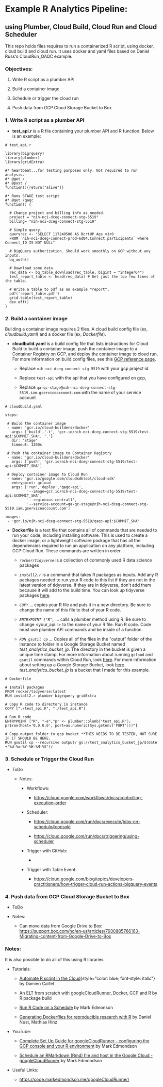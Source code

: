 # Example R Analytics Pipeline:

## using Plumber, Cloud Build, Cloud Run and Cloud Scheduler

This repo holds files requires to run a containerized R script, using docker, cloud build and cloud run. It uses docker and yaml files based on Daniel Russ's CloudRun_QAQC example.

### **Objectives:**

1.  Write R script as a plumber API

2.  Build a container image

3.  Schedule or trigger the cloud run

4.  Push data from GCP Cloud Storage Bucket to Box

### 1. Write R script as a plumber API

-   **test_api.r** is a R file containing your plumber API and R function. Below is an example:

```{r}
# test_api.r

library(bigrquery)
library(plumber)
library(gridExtra)

#* heartbeat...for testing purposes only. Not required to run analysis.
#* @get /
#* @post /
function(){return("alive")}

#* Runs STAGE test script
#* @get /qaqc
function() {
  
  # Change project and billing info as needed.
  project = "nih-nci-dceg-connect-stg-5519"  
  billing= "nih-nci-dceg-connect-stg-5519"
  
  # Simple query.
  queryrec <- "SELECT 117249500 AS RcrtUP_Age_v1r0 
  FROM `nih-nci-dceg-connect-prod-6d04.Connect.participants` where Connect_ID IS NOT NULL"
  
  # BigQuery authorization. Should work smoothly on GCP without any inputs.
  bq_auth() 
  
  # Download some data
  rec_data <- bq_table_download(rec_table, bigint = "integer64")
  test_report_table <- head(rec_data) # Get just the top few lines of the table.
  
  # Write a table to pdf as an example "report".
  pdf('report_table.pdf')
  grid.table(test_report_table)
  dev.off()
}
```

### 2. Build a container image

Building a container image requires 2 files. A cloud build config file (ex, *cloudbuild.yaml*) and a docker file (ex, *Dockerfile*).

-   **cloudbuild.yaml** is a build config file that lists instructions for Cloud Build to build a container image, push the container image to a Container Registry on GCP, and deploy the container image to cloud run. For more information on build config files, see this [GCP reference page](https://cloud.google.com/build/docs/build-config-file-schema).

    -   Replace `nih-nci-dceg-connect-stg-5519` with your gcp project id

    -   Replace `test-api` with the api that you have configured on gcp,

    -   Replace `qa-qc-stage@nih-nci-dceg-connect-stg-5519.iam.gserviceaccount.com` with the name of your service account

<!-- -->

    # cloudbuild.yaml

    steps:

     # Build the container image
     - name: 'gcr.io/cloud-builders/docker'
       args: ['build','-t', 'gcr.io/nih-nci-dceg-connect-stg-5519/test-api:$COMMIT_SHA', '.']
       dir: 'stage'
       timeout: 1200s
       
     # Push the container image to Container Registry
     - name: 'gcr.io/cloud-builders/docker'
       args: ['push', 'gcr.io/nih-nci-dceg-connect-stg-5519/test-api:$COMMIT_SHA']
       
     # Deploy container image to Cloud Run
     - name: 'gcr.io/google.com/cloudsdktool/cloud-sdk'
       entrypoint: gcloud
       args: ['run','deploy','qaqc-api',
              '--image=gcr.io/nih-nci-dceg-connect-stg-5519/test-api:$COMMIT_SHA',
              '--region=us-central1',
              '--service-account=qa-qc-stage@nih-nci-dceg-connect-stg-5519.iam.gserviceaccount.com']
              
    images:
     - 'gcr.io/nih-nci-dceg-connect-stg-5519/qaqc-api:$COMMIT_SHA'

-   **Dockerfile** is a text file that contains all of commands that are needed to run your code, including installing software. This is used to create a docker image, or a lightweight software package that has all the dependencies required to run an application on any platform, including GCP Cloud Run. These commands are written in order.
    -   *`rocker/tidyverse`* is a collection of commonly used R data science packages

    -   *`install2.r`* is a command that takes R packages as inputs. Add any R packages needed to run your R code to this list if they are not in the latest version of tidyverse. If they are in tidyverse, don't add them because it will add to the build time. You can look up tidyverse packages [here](https://tidyverse.tidyverse.org/reference/tidyverse_packages.html).

    -   *`COPY` ...* copies your R file and puts it in a new directory. Be sure to change the name of this file to that of your R code.

    -   *`ENTRYPOINT ["R",`* ... calls a plumber method using R. Be sure to change \<your_api.r\> to the name of your R file. Run R code. Code must use plumber API commands and be inside of a function.

    -   *`RUN gsutil cp` ...* Copies all of the files in the "output" folder of the instance to folder in a Google Storage Bucket named *test_analytics_bucket_jp*. The directory in the bucket is given a unique time stamp. For more information about running `gcloud` and `gsutil` commands within Cloud Run, look [here](https://cloud.google.com/run/docs/tutorials/gcloud). For more information about setting up a Google Storage Bucket, look [here](https://cloud.google.com/storage/docs/discover-object-storage-console). *test_analytics_bucket_jp* is a bucket that I made for this example.

<!-- -->

    # Dockerfile

    # Install packages
    FROM rocker/tidyverse:latest
    RUN install2.r plumber bigrquery gridExtra

    # Copy R code to directory in instance
    COPY ["./test_api.R", "./test_api.R"]

    # Run R code
    ENTRYPOINT ["R", "-e","pr <- plumber::plumb('test_api.R'); pr$run(host='0.0.0.0', port=as.numeric(Sys.getenv('PORT')))"]

    # Copy output folder to gcp bucket **THIS NEEDS TO BE TESTED, NOT SURE IF IT SHOULD BE HERE.
    RUN gsutil cp --recursive output/ gs://test_analytics_bucket_jp/$(date +"%d-%m-%Y-%H-%M-%S")/

### 3. Schedule or Trigger the Cloud Run

-   ToDo

    -   Notes:

        -   Workflows:

            -   <https://cloud.google.com/workflows/docs/controlling-execution-order>

        -   Scheduler:

            -   <https://cloud.google.com/run/docs/execute/jobs-on-schedule#console>

            -   <https://cloud.google.com/run/docs/triggering/using-scheduler>

        -   Trigger with GitHub:

            -   

        -   Trigger with Table Event:

            -   <https://cloud.google.com/blog/topics/developers-practitioners/how-trigger-cloud-run-actions-bigquery-events>

### 4. Push data from GCP Cloud Storage Bucket to Box

-   ToDo

-   Notes:

    -   Can move data from Google Drive to Box: <https://support.box.com/hc/en-us/articles/7900885766163-Migrating-content-from-Google-Drive-to-Box>

### Notes:

It is also possible to do all of this using R libraries.

-   Tutorials:

    -   [Automate R script in the Cloud](https://medium.com/@damiencaillet/automate-r-code-in-the-cloud-89266910cc36){style="color: blue; font-style: italic"} by Damien Caillet

    -   [An ELT from scratch with googleCloudRunner, Docker, GCP and R](https://www.davidsolito.com/post/2021-05-30-an-elt-from-scratch-with-googlecloudrunner-docker-google-cloud-platform-and-r/) by R package build

    -   [Run R Code on a Schedule](https://code.markedmondson.me/googleCloudRunner/articles/usecase-scheduled-r-builds.html) by Mark Edmonson

    -   [Generating Dockerfiles for reproducible research with R](https://o2r.info/2017/05/30/containerit-package/) by Daniel Nust, Mathias Hinz

-   YouTube:

    -   [Complete Set Up Guide for googleCloudRunner - configuring the GCP console and your R environment](https://youtu.be/RrYrMsoIXsw) by Mark Edmondson

    -   [Schedule an RMarkdown (Rmd) file and host in the Google Cloud - googleCloudRunner](https://youtu.be/BainmerWVb0) by Mark Edmondson

-   Useful Links:

    -   <https://code.markedmondson.me/googleCloudRunner/>
